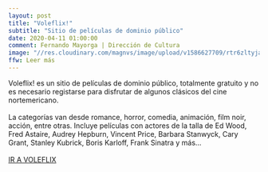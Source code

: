 ```yaml
---
layout: post
title: "Voleflix!"
subtitle: "Sitio de películas de dominio público"
date: 2020-04-11 01:00:00
comment: Fernando Mayorga | Dirección de Cultura
image: "//res.cloudinary.com/magnvs/image/upload/v1586627709/rtr6zltyja1dtzz5qjgj.jpg"
ffw: Leer más
---
```

Voleflix! es un sitio de películas de dominio público, totalmente gratuito y no es necesario registarse para disfrutar de algunos clásicos del cine nortemericano.<br /><br />La categorías van desde romance, horror, comedia, animación, film noir, acción, entre otras. Incluye películas con actores de la talla de Ed Wood, Fred Astaire, Audrey Hepburn, Vincent Price, Barbara Stanwyck, Cary Grant, Stanley Kubrick, Boris Karloff, Frank Sinatra y más…<br /><br />[IR A VOLEFLIX](//vole.wtf/voleflix/)
